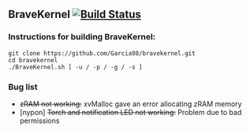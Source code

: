 BraveKernel [![Build Status](http://jenkins.hubdroid.com/buildStatus/icon?job=bravekernel)](http://jenkins.hubdroid.com/job/bravekernel/)
-----------

### Instructions for building BraveKernel:

    git clone https://github.com/Garcia98/bravekernel.git
    cd bravekernel
    ./BraveKernel.sh [ -u / -p / -g / -s ]

### Bug list

* ~~zRAM not working:~~ xvMalloc gave an error allocating zRAM memory
* [nypon] ~~Torch and notification LED not working:~~ Problem due to bad permissions
